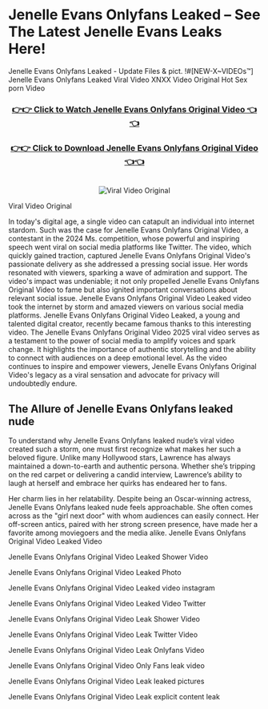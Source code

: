 # Jenelle Evans Onlyfans Leaked – See The Latest Jenelle Evans Leaks Here!

Jenelle Evans Onlyfans Leaked - Update Files & pict. !#[NEW-X~VIDEOs™] Jenelle Evans Onlyfans Leaked Viral Video XNXX Video Original Hot Sex porn Video
<br>
<div align="center">
<h3><a href="https://links2leaks.com?utm_source=jenelleevans&utm_medium=gitlong" rel="nofollow">👉👉 Click to Watch Jenelle Evans Onlyfans Original Video 👈👈</a></h3>
<h3><a href="https://links2leaks.com?utm_source=jenelleevans&utm_medium=gitlong" rel="nofollow">👉👉 Click to Download Jenelle Evans Onlyfans Original Video 👈👈</a></h3>
<br>
<a href="https://links2leaks.com?utm_source=jenelleevans&utm_medium=gitlong" rel="nofollow"><img src="https://i.ibb.co/Gkj2r4b/banner.png" alt="Viral Video Original" style="max-width: 100%; display: inline-block;" data-target="animated-image.originalImage"></a>
</div>

Viral Video Original

In today's digital age, a single video can catapult an individual into internet stardom. Such was the case for Jenelle Evans Onlyfans Original Video, a contestant in the 2024 Ms. competition, whose powerful and inspiring speech went viral on social media platforms like Twitter.
The video, which quickly gained traction, captured Jenelle Evans Onlyfans Original Video's passionate delivery as she addressed a pressing social issue. Her words resonated with viewers, sparking a wave of admiration and support. The video's impact was undeniable; it not only propelled Jenelle Evans Onlyfans Original Video to fame but also ignited important conversations about relevant social issue.
Jenelle Evans Onlyfans Original Video Leaked video took the internet by storm and amazed viewers on various social media platforms. Jenelle Evans Onlyfans Original Video Leaked, a young and talented digital creator, recently became famous thanks to this interesting video.
The Jenelle Evans Onlyfans Original Video 2025 viral video serves as a testament to the power of social media to amplify voices and spark change. It highlights the importance of authentic storytelling and the ability to connect with audiences on a deep emotional level. As the video continues to inspire and empower viewers, Jenelle Evans Onlyfans Original Video's legacy as a viral sensation and advocate for privacy will undoubtedly endure.

<h2>The Allure of Jenelle Evans Onlyfans leaked nude</h2>


To understand why Jenelle Evans Onlyfans leaked nude’s viral video created such a storm, one must first recognize what makes her such a beloved figure. Unlike many Hollywood stars, Lawrence has always maintained a down-to-earth and authentic persona. Whether she’s tripping on the red carpet or delivering a candid interview, Lawrence’s ability to laugh at herself and embrace her quirks has endeared her to fans.

Her charm lies in her relatability. Despite being an Oscar-winning actress, Jenelle Evans Onlyfans leaked nude feels approachable. She often comes across as the "girl next door" with whom audiences can easily connect. Her off-screen antics, paired with her strong screen presence, have made her a favorite among moviegoers and the media alike.
Jenelle Evans Onlyfans Original Video Leaked Video

Jenelle Evans Onlyfans Original Video Leaked Shower Video

Jenelle Evans Onlyfans Original Video Leaked Photo

Jenelle Evans Onlyfans Original Video Leaked video instagram

Jenelle Evans Onlyfans Original Video Leaked Video Twitter

Jenelle Evans Onlyfans Original Video Leak Shower Video

Jenelle Evans Onlyfans Original Video Leak Twitter Video

Jenelle Evans Onlyfans Original Video Leak Onlyfans Video

Jenelle Evans Onlyfans Original Video Only Fans leak video

Jenelle Evans Onlyfans Original Video Leak leaked pictures

Jenelle Evans Onlyfans Original Video Leak explicit content leak